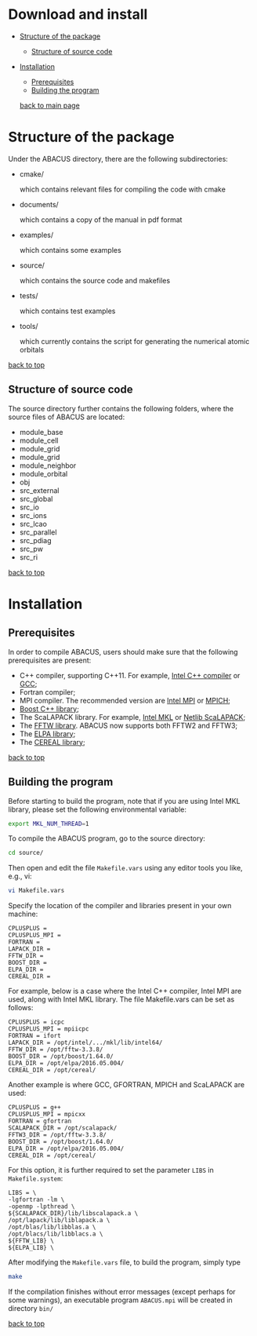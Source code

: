 # Download and install

- [Structure of the package](#structure-of-the-package)
  - [Structure of source code](#structure-of-source-code)
- [Installation](#installation)
  - [Prerequisites](#prerequisites)
  - [Building the program](#building-the-program)

  [back to main page](#../install.md)  

# Structure of the package
Under the ABACUS directory, there are the following subdirectories:

- cmake/

  which contains relevant files for compiling the code with cmake
- documents/

  which contains a copy of the manual in pdf format
- examples/

  which contains some examples
- source/

  which contains the source code and makefiles
- tests/

  which contains test examples
- tools/

  which currently contains the script for generating the numerical atomic orbitals

[back to top](#download-and-install)

## Structure of source code
The source directory further contains the following folders, where the source files of ABACUS are located:
- module_base
- module_cell
- module_grid
- module_grid
- module_neighbor
- module_orbital
- obj
- src_external
- src_global
- src_io
- src_ions
- src_lcao
- src_parallel
- src_pdiag
- src_pw
- src_ri

[back to top](#download-and-install)

# Installation

## Prerequisites
In order to compile ABACUS, users should make sure that the following prerequisites are
present:

- C++ compiler, supporting C++11. For example, [Intel C++ compiler](https://software.intel.com/enus/c-compilers) or [GCC](https://gcc.gnu.org/);
- Fortran compiler;
- MPI compiler. The recommended version are [Intel MPI](https://software.intel.com/enus/mpi-library) or [MPICH](https://www.mpich.org/);
- [Boost C++ library](https://www.boost.org/);
- The ScaLAPACK library. For example, [Intel MKL](https://software.intel.com/en-us/mkl)
or [Netlib ScaLAPACK](http://www.netlib.org/scalapack/);
- The [FFTW library](http://www.fftw.org/). ABACUS now supports both FFTW2 and
FFTW3;
- The [ELPA library](https://elpa.mpcdf.mpg.de/);
- The [CEREAL library](https://uscilab.github.io/cereal/);

[back to top](#download-and-install)

## Building the program
Before starting to build the program, note that if you are using Intel MKL library, please set the following environmental variable:

```bash
export MKL_NUM_THREAD=1
```

To compile the ABACUS program, go to the source directory:
```bash
cd source/
```
Then open and edit the file `Makefile.vars` using any editor tools you like, e.g., vi:
```bash
vi Makefile.vars
```
Specify the location of the compiler and libraries present in your own machine:
```
CPLUSPLUS =
CPLUSPLUS_MPI =
FORTRAN =
LAPACK_DIR =
FFTW_DIR =
BOOST_DIR = 
ELPA_DIR =
CEREAL_DIR =
```
For example, below is a case where the Intel C++ compiler, Intel MPI are used, along with Intel MKL library. The file Makefile.vars can be set as
follows:
```
CPLUSPLUS = icpc
CPLUSPLUS_MPI = mpiicpc
FORTRAN = ifort
LAPACK_DIR = /opt/intel/.../mkl/lib/intel64/
FFTW_DIR = /opt/fftw-3.3.8/
BOOST_DIR = /opt/boost/1.64.0/
ELPA_DIR = /opt/elpa/2016.05.004/
CEREAL_DIR = /opt/cereal/
```
Another example is where GCC, GFORTRAN, MPICH and ScaLAPACK are used:
```
CPLUSPLUS = g++
CPLUSPLUS_MPI = mpicxx
FORTRAN = gfortran
SCALAPACK_DIR = /opt/scalapack/
FFTW3_DIR = /opt/fftw-3.3.8/
BOOST_DIR = /opt/boost/1.64.0/
ELPA_DIR = /opt/elpa/2016.05.004/
CEREAL_DIR = /opt/cereal/
```
For this option, it is further required to set the parameter `LIBS` in `Makefile.system`:
```
LIBS = \
-lgfortran -lm \
-openmp -lpthread \
${SCALAPACK_DIR}/lib/libscalapack.a \
/opt/lapack/lib/liblapack.a \
/opt/blas/lib/libblas.a \
/opt/blacs/lib/libblacs.a \
${FFTW_LIB} \
${ELPA_LIB} \
```
After modifying the `Makefile.vars` file, to build the program, simply type
```bash
make
```
If the compilation finishes without error messages (except perhaps for some warnings), an executable program `ABACUS.mpi` will be created in directory `bin/`

[back to top](#download-and-install)